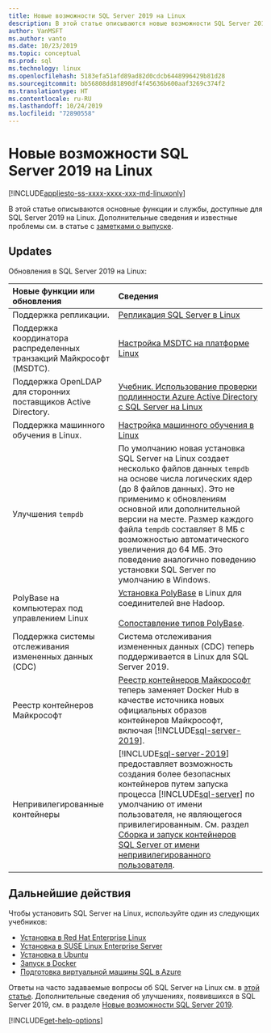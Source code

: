 ```yaml
---
title: Новые возможности SQL Server 2019 на Linux
description: В этой статье описываются новые возможности SQL Server 2019 на Linux.
author: VanMSFT
ms.author: vanto
ms.date: 10/23/2019
ms.topic: conceptual
ms.prod: sql
ms.technology: linux
ms.openlocfilehash: 5183efa51afd89ad82d0cdcb6448996429b81d28
ms.sourcegitcommit: bb56808dd81890df4f45636b600aaf3269c374f2
ms.translationtype: HT
ms.contentlocale: ru-RU
ms.lasthandoff: 10/24/2019
ms.locfileid: "72890558"
---
```

# <a name="whats-new-for-sql-server-2019-on-linux"></a>Новые возможности SQL Server 2019 на Linux

[!INCLUDE[appliesto-ss-xxxx-xxxx-xxx-md-linuxonly](../includes/appliesto-ss-xxxx-xxxx-xxx-md-linuxonly.md)]

В этой статье описываются основные функции и службы, доступные для SQL Server 2019 на Linux. Дополнительные сведения и известные проблемы см. в статье с [заметками о выпуске](sql-server-linux-release-notes-2019.md?view=sql-server-linux-ver15).

## <a name="updates"></a>Updates

Обновления в SQL Server 2019 на Linux:

| Новые функции или обновления | Сведения |
|:-----|:-----|
|Поддержка репликации. |[Репликация SQL Server в Linux](sql-server-linux-replication.md)
|Поддержка координатора распределенных транзакций Майкрософт (MSDTC). |[Настройка MSDTC на платформе Linux](sql-server-linux-configure-msdtc.md) |
|Поддержка OpenLDAP для сторонних поставщиков Active Directory. |[Учебник. Использование проверки подлинности Azure Active Directory с SQL Server на Linux](sql-server-linux-active-directory-authentication.md) |
|Поддержка машинного обучения в Linux. |[Настройка машинного обучения в Linux](sql-server-linux-setup-machine-learning.md) |
|Улучшения `tempdb` | По умолчанию новая установка SQL Server на Linux создает несколько файлов данных `tempdb` на основе числа логических ядер (до 8 файлов данных). Это не применимо к обновлениям основной или дополнительной версии на месте. Размер каждого файла `tempdb` составляет 8 МБ с возможностью автоматического увеличения до 64 МБ. Это поведение аналогично поведению установки SQL Server по умолчанию в Windows. |
| PolyBase на компьютерах под управлением Linux | [Установка PolyBase](../relational-databases/polybase/polybase-linux-setup.md) в Linux для соединителей вне Hadoop.<br/><br/>[Сопоставление типов PolyBase](../relational-databases/polybase/polybase-type-mapping.md). |
| Поддержка системы отслеживания измененных данных (CDC) | Система отслеживания измененных данных (CDC) теперь поддерживается в Linux для SQL Server 2019. |
| Реестр контейнеров Майкрософт | [Реестр контейнеров Майкрософт](https://www.ntweekly.com/2019/09/23/microsoft-container-registry-to-replace-docker-hub-for-new-images/) теперь заменяет Docker Hub в качестве источника новых официальных образов контейнеров Майкрософт, включая [!INCLUDE[sql-server-2019](../includes/sssqlv15-md.md)]. |
| Непривилегированные контейнеры | [!INCLUDE[sql-server-2019](../includes/sssqlv15-md.md)] предоставляет возможность создания более безопасных контейнеров путем запуска процесса [!INCLUDE[sql-server](../includes/ssnoversion-md.md)] по умолчанию от имени пользователя, не являющегося привилегированным. См. раздел [Сборка и запуск контейнеров SQL Server от имени непривилегированного пользователя](sql-server-linux-configure-docker.md#buildnonrootcontainer). |

## <a name="next-steps"></a>Дальнейшие действия

Чтобы установить SQL Server на Linux, используйте один из следующих учебников:

- [Установка в Red Hat Enterprise Linux](quickstart-install-connect-red-hat.md?view=sql-server-linux-ver15)
- [Установка в SUSE Linux Enterprise Server](quickstart-install-connect-suse.md?view=sql-server-linux-ver15)
- [Установка в Ubuntu](quickstart-install-connect-ubuntu.md?view=sql-server-linux-ver15)
- [Запуск в Docker](quickstart-install-connect-docker.md?view=sql-server-linux-ver15)
- [Подготовка виртуальной машины SQL в Azure](/azure/virtual-machines/linux/sql/provision-sql-server-linux-virtual-machine?toc=/sql/toc/toc.json)

Ответы на часто задаваемые вопросы об SQL Server на Linux см. в [этой статье](sql-server-linux-faq.md). Дополнительные сведения об улучшениях, появившихся в SQL Server 2019, см. в разделе [Новые возможности SQL Server 2019](../sql-server/what-s-new-in-sql-server-ver15.md?view=sql-server-ver15).

[!INCLUDE[get-help-options](../includes/paragraph-content/get-help-options.md)]
